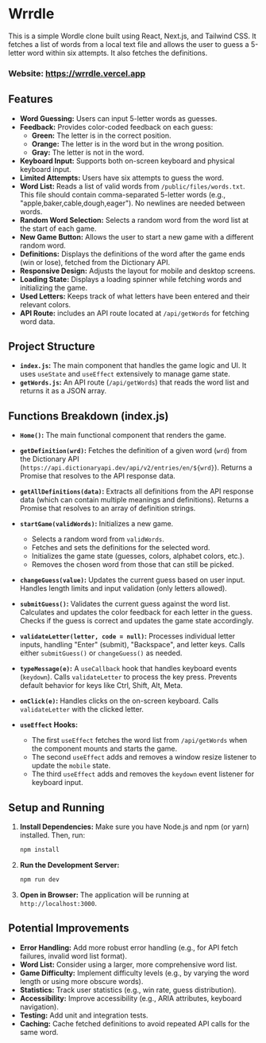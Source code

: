 # Wrrdle

This is a simple Wordle clone built using React, Next.js, and Tailwind CSS.  It fetches a list of words from a local text file and allows the user to guess a 5-letter word within six attempts. It also fetches the definitions.

### **Website: https://wrrdle.vercel.app**

## Features

*   **Word Guessing:**  Users can input 5-letter words as guesses.
*   **Feedback:**  Provides color-coded feedback on each guess:
    *   **Green:**  The letter is in the correct position.
    *   **Orange:** The letter is in the word but in the wrong position.
    *   **Gray:** The letter is not in the word.
*   **Keyboard Input:**  Supports both on-screen keyboard and physical keyboard input.
*   **Limited Attempts:** Users have six attempts to guess the word.
*   **Word List:** Reads a list of valid words from `/public/files/words.txt`. This file should contain comma-separated 5-letter words (e.g., "apple,baker,cable,dough,eager").  No newlines are needed between words.
*   **Random Word Selection:** Selects a random word from the word list at the start of each game.
*   **New Game Button:** Allows the user to start a new game with a different random word.
*   **Definitions:** Displays the definitions of the word after the game ends (win or lose), fetched from the Dictionary API.
*   **Responsive Design:**  Adjusts the layout for mobile and desktop screens.
*   **Loading State:** Displays a loading spinner while fetching words and initializing the game.
*   **Used Letters:** Keeps track of what letters have been entered and their relevant colors.
*   **API Route:** includes an API route located at `/api/getWords` for fetching word data.

## Project Structure

*   **`index.js`:** The main component that handles the game logic and UI.  It uses `useState` and `useEffect` extensively to manage game state.
*   **`getWords.js`:**  An API route (`/api/getWords`) that reads the word list and returns it as a JSON array.

## Functions Breakdown (index.js)

*   **`Home()`:**  The main functional component that renders the game.

*   **`getDefinition(wrd)`:** Fetches the definition of a given word (`wrd`) from the Dictionary API (`https://api.dictionaryapi.dev/api/v2/entries/en/${wrd}`). Returns a Promise that resolves to the API response data.

*   **`getAllDefinitions(data)`:** Extracts all definitions from the API response data (which can contain multiple meanings and definitions).  Returns a Promise that resolves to an array of definition strings.

*   **`startGame(validWords)`:** Initializes a new game.
    *   Selects a random word from `validWords`.
    *   Fetches and sets the definitions for the selected word.
    *   Initializes the game state (guesses, colors, alphabet colors, etc.).
    *   Removes the chosen word from those that can still be picked.

*   **`changeGuess(value)`:** Updates the current guess based on user input.  Handles length limits and input validation (only letters allowed).

*   **`submitGuess()`:**  Validates the current guess against the word list.  Calculates and updates the color feedback for each letter in the guess.  Checks if the guess is correct and updates the game state accordingly.

*   **`validateLetter(letter, code = null)`:**  Processes individual letter inputs, handling "Enter" (submit), "Backspace", and letter keys. Calls either `submitGuess()` or `changeGuess()` as needed.

*   **`typeMessage(e)`:**  A `useCallback` hook that handles keyboard events (`keydown`).  Calls `validateLetter` to process the key press.  Prevents default behavior for keys like Ctrl, Shift, Alt, Meta.

*   **`onClick(e)`:** Handles clicks on the on-screen keyboard. Calls `validateLetter` with the clicked letter.

*   **`useEffect` Hooks:**
    *   The first `useEffect` fetches the word list from `/api/getWords` when the component mounts and starts the game.
    *   The second `useEffect` adds and removes a window resize listener to update the `mobile` state.
    *   The third `useEffect` adds and removes the `keydown` event listener for keyboard input.

## Setup and Running

1.  **Install Dependencies:**
    Make sure you have Node.js and npm (or yarn) installed. Then, run:

    ```bash
    npm install
    ```

2.  **Run the Development Server:**

    ```bash
    npm run dev
    ```

3.  **Open in Browser:**
    The application will be running at `http://localhost:3000`.

## Potential Improvements

*   **Error Handling:** Add more robust error handling (e.g., for API fetch failures, invalid word list format).
*   **Word List:** Consider using a larger, more comprehensive word list.
*   **Game Difficulty:**  Implement difficulty levels (e.g., by varying the word length or using more obscure words).
*   **Statistics:** Track user statistics (e.g., win rate, guess distribution).
*   **Accessibility:** Improve accessibility (e.g., ARIA attributes, keyboard navigation).
*   **Testing:** Add unit and integration tests.
*   **Caching:** Cache fetched definitions to avoid repeated API calls for the same word.
